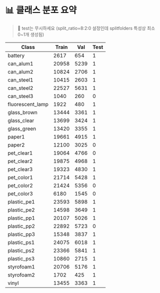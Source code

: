 # 📊 클래스 분포 요약

> 🚨 test는 무시하세요 (split_ratio=8:2:0 설정인데 splitfolders 특성상 최소 0~1개 생성됨)

| Class | Train | Val | Test |
|-------|-------|-----|------|
| battery | 2617 | 654 | 1 |
| can_alum1 | 20958 | 5239 | 1 |
| can_alum2 | 10824 | 2706 | 1 |
| can_steel1 | 10415 | 2603 | 1 |
| can_steel2 | 22527 | 5631 | 1 |
| can_steel3 | 1040 | 260 | 0 |
| fluorescent_lamp | 1922 | 480 | 1 |
| glass_brown | 13444 | 3361 | 1 |
| glass_clear | 13699 | 3424 | 1 |
| glass_green | 13420 | 3355 | 1 |
| paper1 | 19661 | 4915 | 1 |
| paper2 | 12100 | 3025 | 0 |
| pet_clear1 | 19064 | 4766 | 0 |
| pet_clear2 | 19875 | 4968 | 1 |
| pet_clear3 | 19323 | 4830 | 1 |
| pet_color1 | 21714 | 5428 | 1 |
| pet_color2 | 21424 | 5356 | 0 |
| pet_color3 | 6180 | 1545 | 0 |
| plastic_pe1 | 23593 | 5898 | 1 |
| plastic_pe2 | 14598 | 3649 | 1 |
| plastic_pp1 | 20107 | 5026 | 1 |
| plastic_pp2 | 22892 | 5723 | 0 |
| plastic_pp3 | 15348 | 3837 | 1 |
| plastic_ps1 | 24075 | 6018 | 1 |
| plastic_ps2 | 23366 | 5841 | 1 |
| plastic_ps3 | 10860 | 2715 | 1 |
| styrofoam1 | 20706 | 5176 | 1 |
| styrofoam2 | 1702 | 425 | 1 |
| vinyl | 13455 | 3363 | 1 |
